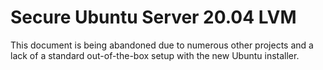 # Secure Ubuntu Server 20.04 LVM

This document is being abandoned due to numerous other projects and a lack of a standard out-of-the-box setup with the new Ubuntu installer.


